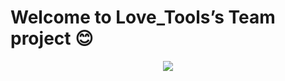 Welcome to Love_Tools’s Team project :blush:
===================================
<div align="center">
<img src=“https://raw.githubusercontent.com/ChengdaoYang/Love_Tools/master/Team_Pic.png”><br>
</div>
